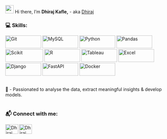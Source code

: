 <img src="https://media.giphy.com/media/hvRJCLFzcasrR4ia7z/giphy.gif" width="26"> Hi there,  I’m <b>Dhiraj Kafle,</b> - aka [Dhiraj][portfolio]

### 💻 Skills:

<p>
   <img alt="Git" height="40" width="112" src="https://img.shields.io/badge/git%20-%23FFFFFF.svg?&style=for-the-badge&logo=git&logoColor=f03c2e" />
   <img alt="MySQL" height="40" width="112" src="https://img.shields.io/badge/SQL%20-%23FFFFFF.svg?logo=mysql&logoColor=0074a3&style=for-the-badge" />
   <img alt="Python" height="40" width="112" src="https://img.shields.io/badge/python-%23FFFFFF.svg?&style=for-the-badge&logo=python&logoColor=blue" />
   <img alt="Pandas" height="40" width="112" src="https://img.shields.io/badge/pandas-%23FFFFFF.svg?&style=for-the-badge&logo=pandas&logoColor=darkblue" />
   <img alt="Scikit" height="40" width="118" src="https://img.shields.io/badge/scikit--learn%20-%23FFFFFF.svg?&style=for-the-badge&logo=scikit-learn&logoColor=orange"     />
   <img alt="R" height="40" width="112" src="https://img.shields.io/badge/r%20-%23FFFFFF.svg?&style=for-the-badge&logo=r&logoColor=blue" />
   <img alt="Tableau" height="40" width="112" src="https://img.shields.io/badge/tableau%20-%23FFFFFF.svg?&style=for-the-badge&logo=tableau&logoColor=blue" />
   <img alt="Excel" height="40" width="112" src="https://img.shields.io/badge/excel%20-%23FFFFFF.svg?style=for-the-badge&logo=microsoft-excel&logoColor=darkgreen" />
   <img alt="Django" height="40" width="112" src="https://img.shields.io/badge/django%20-%23FFFFFF.svg?&style=for-the-badge&logo=django&logoColor=darkgreen" />
   <img alt="FastAPI" height="40" width="112" src="https://img.shields.io/badge/fast api%20-%23FFFFFF.svg?&style=for-the-badge&logo=fastapi&logoColor=009485" />
   <img alt="Docker" height="40" width="112" src="https://img.shields.io/badge/docker%20-%23FFFFFF.svg?&style=for-the-badge&logo=docker&logoColor=0db7ed" />
   
</p>
<br />
👀 - Passionated to analyse the data, extract meaningful insights & develop models. </br>
<!-- 🌱 - Currently learning <strong>  </strong> </br> -->

<br />

### 📬 Connect with me:
<p align="center">

   [<img align="left" src="https://raw.githubusercontent.com/rahuldkjain/github-profile-readme-generator/master/src/images/icons/Social/linked-in-alt.svg" alt="Dhiraj Kafle | LinkedIn" height="30" width="40" />][linkedin]

   [<img align="left" src="https://raw.githubusercontent.com/rahuldkjain/github-profile-readme-generator/master/src/images/icons/Social/youtube.svg" alt="Dhiraj Kafle | Youtube" height="30" width="40" />][youtube]
</p>

</br>

[portfolio]: https://www.dhirajk.com.np
[linkedin]: https://www.linkedin.com/in/dhiraj-kafle-4a19781a3/
[youtube]: #


<!---
   ✨ It's about me ✨ 
--->
